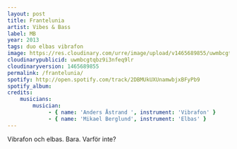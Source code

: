 ```yaml
---
layout: post
title: Frantelunia
artist: Vibes & Bass
label: MB
year: 2013
tags: duo elbas vibrafon
image: https://res.cloudinary.com/urre/image/upload/v1465689855/uwmbcgtqbz9i3nfeq9lr.jpg
cloudinarypublicid: uwmbcgtqbz9i3nfeq9lr
cloudinaryversion: 1465689855
permalink: /frantelunia/
spotify: http://open.spotify.com/track/2DBMUkUXUnamwbjxBFyPb9
spotify_album: 
credits:
    musicians:
        musician:
             - { name: 'Anders Åstrand ', instrument: 'Vibrafon' }
             - { name: 'Mikael Berglund', instrument: 'Elbas' }
---
```


Vibrafon och elbas. Bara. Varför inte?